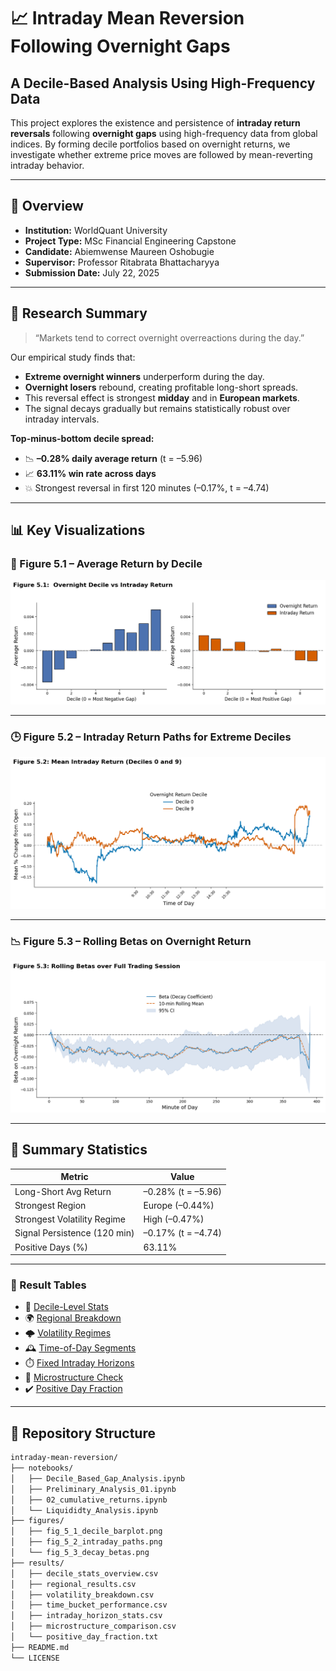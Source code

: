# 📈 Intraday Mean Reversion Following Overnight Gaps
## A Decile-Based Analysis Using High-Frequency Data

This project explores the existence and persistence of **intraday return reversals** following **overnight gaps** using high-frequency data from global indices. By forming decile portfolios based on overnight returns, we investigate whether extreme price moves are followed by mean-reverting intraday behavior.

---

## 📘 Overview

- **Institution:** WorldQuant University  
- **Project Type:** MSc Financial Engineering Capstone  
- **Candidate:** Abiemwense Maureen Oshobugie  
- **Supervisor:** Professor Ritabrata Bhattacharyya  
- **Submission Date:** July 22, 2025  

---

## 🧪 Research Summary

> “Markets tend to correct overnight overreactions during the day.”

Our empirical study finds that:
- **Extreme overnight winners** underperform during the day.
- **Overnight losers** rebound, creating profitable long-short spreads.
- This reversal effect is strongest **midday** and in **European markets**.
- The signal decays gradually but remains statistically robust over intraday intervals.

**Top-minus-bottom decile spread:**
- 📉 **–0.28% daily average return** (t = –5.96)
- 📈 **63.11% win rate across days**
- 💥 Strongest reversal in first 120 minutes (–0.17%, t = –4.74)

---

## 📊 Key Visualizations

### 📌 Figure 5.1 – Average Return by Decile
![Decile Return Bars](figures/fig_5_1_decile_barplot.png)

---

### 🕒 Figure 5.2 – Intraday Return Paths for Extreme Deciles
![Intraday Paths](figures/fig_5_2_intraday_paths.png)

---

### 📉 Figure 5.3 – Rolling Betas on Overnight Return
![Beta Decay](figures/fig_5_3_decay_betas.png)

---

## 📑 Summary Statistics

| Metric                        | Value                  |
|------------------------------|------------------------|
| Long-Short Avg Return        | –0.28% (t = –5.96)     |
| Strongest Region             | Europe (–0.44%)        |
| Strongest Volatility Regime | High (–0.47%)          |
| Signal Persistence (120 min) | –0.17% (t = –4.74)     |
| Positive Days (%)            | 63.11%                 |

---

### 📄 Result Tables
- 🔢 [Decile-Level Stats](results/decile_stats_overview.csv)
- 🌍 [Regional Breakdown](results/regional_results.csv)
- 🌩️ [Volatility Regimes](results/volatility_breakdown.csv)
- 🕰️ [Time-of-Day Segments](results/time_bucket_performance.csv)
- ⏱️ [Fixed Intraday Horizons](results/intraday_horizon_stats.csv)
- 🧮 [Microstructure Check](results/microstructure_comparison.csv)
- ✔️ [Positive Day Fraction](results/positive_day_fraction.txt)

---

## 📂 Repository Structure

```bash
intraday-mean-reversion/
├── notebooks/
│   ├── Decile_Based_Gap_Analysis.ipynb
│   ├── Preliminary_Analysis_01.ipynb
│   ├── 02_cumulative_returns.ipynb
│   └── Liquididty_Analysis.ipynb
├── figures/
│   ├── fig_5_1_decile_barplot.png
│   ├── fig_5_2_intraday_paths.png
│   └── fig_5_3_decay_betas.png
├── results/
│   ├── decile_stats_overview.csv
│   ├── regional_results.csv
│   ├── volatility_breakdown.csv
│   ├── time_bucket_performance.csv
│   ├── intraday_horizon_stats.csv
│   ├── microstructure_comparison.csv
│   └── positive_day_fraction.txt
├── README.md
└── LICENSE
